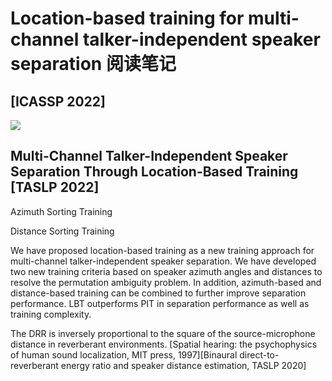 # Location-based training for multi-channel talker-independent speaker separation 阅读笔记

## [ICASSP 2022]
![](https://tva1.sinaimg.cn/large/008vxvgGly1h90vvpncxuj31p20g4n16.jpg)
## Multi-Channel Talker-Independent Speaker Separation Through Location-Based Training [TASLP 2022]

Azimuth Sorting Training

Distance Sorting Training

We have proposed location-based training as a new training approach for multi-channel talker-independent speaker separation. We have developed two new training criteria based on speaker azimuth angles and distances to resolve the permutation ambiguity problem. In addition, azimuth-based and distance-based training can be combined to further improve separation performance. LBT outperforms PIT in separation performance as well as training complexity.

The DRR is inversely proportional to the square of the source-microphone distance in reverberant environments. [Spatial hearing: the psychophysics of human sound localization, MIT press, 1997][Binaural direct-to-reverberant energy ratio and speaker distance estimation, TASLP 2020]